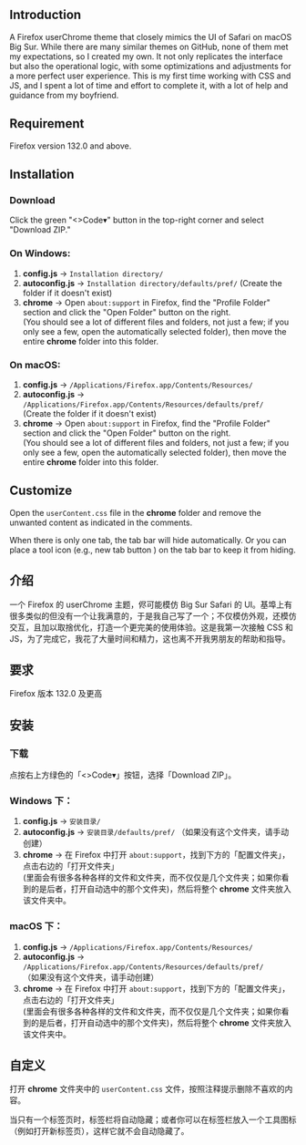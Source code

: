 ## Introduction
A Firefox userChrome theme that closely mimics the UI of Safari on macOS Big Sur. 
While there are many similar themes on GitHub, none of them met my expectations, so I created my own. It not only replicates the interface but also the operational logic, with some optimizations and adjustments for a more perfect user experience. This is my first time working with CSS and JS, and I spent a lot of time and effort to complete it, with a lot of help and guidance from my boyfriend.

## Requirement
Firefox version 132.0 and above.

## **Installation**

### **Download**
Click the green "<>Code▾" button in the top-right corner and select "Download ZIP."

### **On Windows:**
1. **config.js** → `Installation directory/`
2. **autoconfig.js** → `Installation directory/defaults/pref/`
   (Create the folder if it doesn't exist)
3. **chrome** → Open `about:support` in Firefox, find the "Profile Folder" section and click the "Open Folder" button on the right.  
   (You should see a lot of different files and folders, not just a few; if you only see a few, open the automatically selected folder), then move the entire **chrome** folder into this folder.

### **On macOS:**
1. **config.js** → `/Applications/Firefox.app/Contents/Resources/`
2. **autoconfig.js** → `/Applications/Firefox.app/Contents/Resources/defaults/pref/`  
   (Create the folder if it doesn't exist)
3. **chrome** → Open `about:support` in Firefox, find the "Profile Folder" section and click the "Open Folder" button on the right.  
   (You should see a lot of different files and folders, not just a few; if you only see a few, open the automatically selected folder), then move the entire **chrome** folder into this folder.

## **Customize**

Open the `userContent.css` file in the **chrome** folder and remove the unwanted content as indicated in the comments.

When there is only one tab, the tab bar will hide automatically. Or you can place a tool icon (e.g., new tab button ) on the tab bar to keep it from hiding.

##

## **介绍**
一个 Firefox 的 userChrome 主题，侭可能模仿 Big Sur Safari 的 UI。基埠上有很多类似的但没有一个让我满意的，于是我自己写了一个；不仅模仿外观，还模仿交互，且加以取捨优化，打造一个更完美的使用体验。这是我第一次接触 CSS 和 JS，为了完成它，我花了大量时间和精力，这也离不开我男朋友的帮助和指导。

## **要求**
Firefox 版本 132.0 及更高

## **安装**

### **下载**
点按右上方绿色的「<>Code▾」按钮，选择「Download ZIP」。

### **Windows 下：**
1. **config.js** → `安装目录/`
2. **autoconfig.js** → `安装目录/defaults/pref/`
   （如果没有这个文件夹，请手动创建）
3. **chrome** → 在 Firefox 中打开 `about:support`，找到下方的「配置文件夹」，点击右边的「打开文件夹」  
   (里面会有很多各种各样的文件和文件夹，而不仅仅是几个文件夹；如果你看到的是后者，打开自动选中的那个文件夹)，然后将整个 **chrome** 文件夹放入该文件夹中。

### **macOS 下：**
1. **config.js** → `/Applications/Firefox.app/Contents/Resources/`
2. **autoconfig.js** → `/Applications/Firefox.app/Contents/Resources/defaults/pref/`  
   （如果没有这个文件夹，请手动创建）
3. **chrome** → 在 Firefox 中打开 `about:support`，找到下方的「配置文件夹」，点击右边的「打开文件夹」  
   (里面会有很多各种各样的文件和文件夹，而不仅仅是几个文件夹；如果你看到的是后者，打开自动选中的那个文件夹)，然后将整个 **chrome** 文件夹放入该文件夹中。

## **自定义**

打开 **chrome** 文件夹中的 `userContent.css` 文件，按照注释提示删除不喜欢的内容。

当只有一个标签页时，标签栏将自动隐藏；或者你可以在标签栏放入一个工具图标（例如打开新标签页），这样它就不会自动隐藏了。
